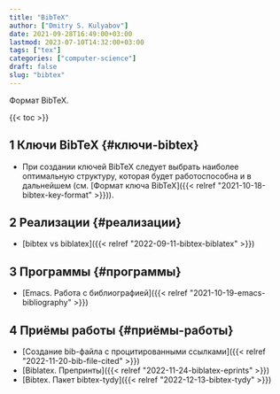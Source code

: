 ```yaml
---
title: "BibTeX"
author: ["Dmitry S. Kulyabov"]
date: 2021-09-28T16:49:00+03:00
lastmod: 2023-07-10T14:32:00+03:00
tags: ["tex"]
categories: ["computer-science"]
draft: false
slug: "bibtex"
---
```


Формат BibTeX.

<!--more-->

{{< toc >}}


## <span class="section-num">1</span> Ключи BibTeX {#ключи-bibtex}

-   При создании ключей BibTeX следует выбрать наиболее оптимальную структуру, которая будет работоспособна и в дальнейшем (см. [Формат ключа BibTeX]({{< relref "2021-10-18-bibtex-key-format" >}})).


## <span class="section-num">2</span> Реализации {#реализации}

-   [bibtex vs biblatex]({{< relref "2022-09-11-bibtex-biblatex" >}})


## <span class="section-num">3</span> Программы {#программы}

-   [Emacs. Работа с библиографией]({{< relref "2021-10-19-emacs-bibliography" >}})


## <span class="section-num">4</span> Приёмы работы {#приёмы-работы}

-   [Создание bib-файла с процитированными ссылками]({{< relref "2022-11-20-bib-file-cited" >}})
-   [Biblatex. Препринты]({{< relref "2022-11-24-biblatex-eprints" >}})
-   [Bibtex. Пакет bibtex-tydy]({{< relref "2022-12-13-bibtex-tydy" >}})
